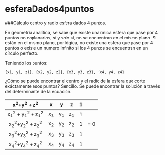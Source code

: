 # esferaDados4puntos
###Cálculo centro y radio esfera dados 4 puntos.

En geometría analítica, se sabe que existe una única esfera que pase por 4 puntos no coplanarios, sí y solo sí, no se encuentran en el mismo plano. Si están en el mismo plano, por lógica, no existe una esfera que pase por 4 puntos o existe un numero infinito si los 4 puntos se encuentran en un círculo perfecto.

Teniendo los puntos:

`{x1, y1, z1}, {x2, y2, z2}, {x3, y3, z3}, {x4, y4, z4}`

¿Cómo se puede encontrar el centro y el radio de la esfera que corte exáctamente esos puntos? Sencillo. 
Se puede encontrar la solución a través del determinante de la ecuación.

|  x<sup>2</sup>+y<sup>2</sup> + z<sup>2</sup> | x | y | z | 1 | |
|:-----------:|:-:|:-:|:-:|:-:|:-:|
x<sub>1</sub><sup>2</sup> + y<sub>1</sub><sup>2</sup> + z<sub>1</sub><sup>2</sup> | x<sub>1</sub> | y<sub>1</sub> | z<sub>1</sub>  | 1 | 
x<sub>2</sub><sup>2</sup>+y<sub>2</sub><sup>2</sup> + z<sub>2</sub><sup>2</sup> | x<sub>2</sub> | y<sub>2</sub> | z<sub>2</sub>  | 1 |  = 0 |
x<sub>3</sub><sup>2</sup>+y<sub>3</sub><sup>2</sup> + z<sub>3</sub><sup>2</sup> | x<sub>3</sub> | y<sub>3</sub> | z<sub>3</sub>  | 1 | 
x<sub>4</sub><sup>2</sup>+y<sub>4</sub><sup>2</sup> + z<sub>4</sub><sup>2</sup> | x<sub>4</sub> | y<sub>4</sub> | z<sub>4</sub>  | 1 | 
